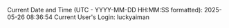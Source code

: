 Current Date and Time (UTC - YYYY-MM-DD HH:MM:SS formatted): 2025-05-26 08:36:54
Current User's Login: luckyaiman
